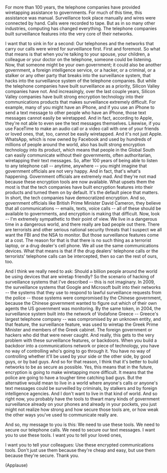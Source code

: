 
For more than 100 years,
the telephone companies have provided
wiretapping assistance to governments.
For much of this time,
this assistance was manual.
Surveillance took place manually
and wires were connected by hand.
Calls were recorded to tape.
But as in so many other industries,
computing has changed everything.
The telephone companies
built surveillance features
into the very core of their networks.

I want that to sink in for a second:
Our telephones and the networks
that carry our calls
were wired for surveillance first.
First and foremost.
So what that means is that
when you&#39;re talking to your spouse,
your children, a colleague
or your doctor on the telephone,
someone could be listening.
Now, that someone might
be your own government;
it could also be another government,
a foreign intelligence service,
or a hacker, or a criminal, or a stalker
or any other party that breaks into
the surveillance system,
that hacks into the surveillance system
of the telephone companies.
But while the telephone companies
have built surveillance as a priority,
Silicon Valley companies have not.
And increasingly,
over the last couple years,
Silicon Valley companies have built
strong encryption technology
into their communications products
that makes surveillance
extremely difficult.
For example, many of you
might have an iPhone,
and if you use an iPhone
to send a text message
to other people who have an iPhone,
those text messages
cannot easily be wiretapped.
And in fact, according to Apple,
they&#39;re not able to even see
the text messages themselves.
Likewise, if you use FaceTime
to make an audio call
or a video call with one of your
friends or loved ones,
that, too, cannot be easily wiretapped.
And it&#39;s not just Apple.
WhatsApp, which is now owned by Facebook
and used by hundreds of millions
of people around the world,
also has built strong
encryption technology into its product,
which means that people
in the Global South can easily communicate
without their governments,
often authoritarian,
wiretapping their text messages.
So, after 100 years of being able
to listen to any telephone call --
anytime, anywhere --
you might imagine that government
officials are not very happy.
And in fact, that&#39;s what&#39;s happening.
Government officials are extremely mad.
And they&#39;re not mad because
these encryption tools are now available.
What upsets them the most
is that the tech companies have built
encryption features into their products
and turned them on by default.
It&#39;s the default piece that matters.
In short, the tech companies
have democratized encryption.
And so, government officials
like British Prime Minister David Cameron,
they believe that all communications --
emails, texts, voice calls --
all of these should be
available to governments,
and encryption is making that difficult.
Now, look -- I&#39;m extremely sympathetic
to their point of view.
We live in a dangerous time
in a dangerous world,
and there really are bad people out there.
There are terrorists and other
serious national security threats
that I suspect we all want
the FBI and the NSA to monitor.
But those surveillance
features come at a cost.
The reason for that is
that there is no such thing
as a terrorist laptop,
or a drug dealer&#39;s cell phone.
We all use the same
communications devices.
What that means is that
if the drug dealers&#39; telephone calls
or the terrorists&#39; telephone calls
can be intercepted,
then so can the rest of ours, too.

And I think we really need to ask:
Should a billion people
around the world be using devices
that are wiretap friendly?
So the scenario of hacking of surveillance
systems that I&#39;ve described --
this is not imaginary.
In 2009,
the surveillance systems that Google
and Microsoft built into their networks --
the systems that they use to respond
to lawful surveillance requests
from the police --
those systems were compromised
by the Chinese government,
because the Chinese government
wanted to figure out
which of their own agents
the US government was monitoring.
By the same token,
in 2004, the surveillance system
built into the network
of Vodafone Greece --
Greece&#39;s largest telephone company --
was compromised by an unknown entity,
and that feature,
the surveillance feature,
was used to wiretap
the Greek Prime Minister
and members of the Greek cabinet.
The foreign government or hackers
who did that were never caught.
And really, this gets to the very problem
with these surveillance features,
or backdoors.
When you build a backdoor
into a communications network
or piece of technology,
you have no way of controlling
who&#39;s going to go through it.
You have no way of controlling
whether it&#39;ll be used by your side
or the other side,
by good guys, or by bad guys.
And so for that reason,
I think that it&#39;s better
to build networks
to be as secure as possible.
Yes, this means that in the future,
encryption is going to make
wiretapping more difficult.
It means that the police
are going to have a tougher time
catching bad guys.
But the alternative would mean
to live in a world
where anyone&#39;s calls or anyone&#39;s
text messages could be surveilled
by criminals, by stalkers
and by foreign intelligence agencies.
And I don&#39;t want to live
in that kind of world.
And so right now,
you probably have the tools
to thwart many kinds
of government surveillance
already on your phones
and already in your pockets,
you just might not realize how strong
and how secure those tools are,
or how weak the other ways
you&#39;ve used to communicate really are.

And so, my message to you is this:
We need to use these tools.
We need to secure our telephone calls.
We need to secure our text messages.
I want you to use these tools.
I want you to tell your loved ones,

I want you to tell your colleagues:
Use these encrypted communications tools.
Don&#39;t just use them
because they&#39;re cheap and easy,
but use them because they&#39;re secure.
Thank you.

(Applause)

